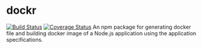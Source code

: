 # dockr

[![Build Status](https://travis-ci.org/Kenec/dockr.svg?branch=develop)](https://travis-ci.org/Kenec/dockr)
[![Coverage Status](https://coveralls.io/repos/github/Kenec/dockr/badge.svg?branch=master)](https://coveralls.io/github/Kenec/dockr?branch=master)
An npm package for generating docker file and building docker image of a Node.js application using the application specifications.

